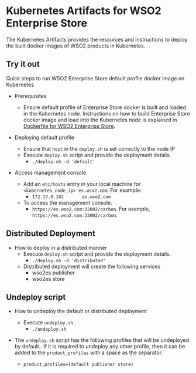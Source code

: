 # Kubernetes Artifacts for WSO2 Enterprise Store #
The Kubernetes Artifacts provides the resources and instructions to deploy the built docker images of WSO2 products in Kubernetes.

## Try it out
Quick steps to run WSO2 Enterprise Store default profile docker image on Kubernetes

* Prerequisites
    - Ensure default profile of Enterprise Store docker is built and loaded in the Kubernetes node.
    Instructions on how to build Enterprise Store docker image and load into the Kubernetes node is explained in [Dockerfile for WSO2 Enterprise Store](https://github.com/wso2/dockerfiles/tree/master/wso2es/README.md#building-the-docker-images).

* Deploying default profile
    - Ensure that `host` in the `deploy.sh` is set correctly to the node IP  
    - Execute `deploy.sh` script and provide the deployment details.
        + `./deploy.sh -d 'default'`

* Access management console
    - Add an `etc/hosts` entry in your local machine for `<kubernetes_node_ip> es.wso2.com`. For example:
        + `172.17.8.102       es.wso2.com`
    - To access the management console.
        +  `https://es.wso2.com:32002/carbon`. For example, `https://es.wso2.com:32002/carbon`.

## Distributed Deployment
          
* How to deploy in a distributed manner
    - Execute `deploy.sh` script and provide the deployment details.
        + `./deploy.sh -d 'distributed'`
    - Distributed deployment will create the following services
        + wso2es publisher
        + wso2es store
    
## Undeploy script

* How to undeploy the default or distributed deployment
    - Execute `undeploy.sh` .
        + `./undeploy.sh`    
               
* The `undeploy.sh` script has the following profiles that will be undeployed by default.. If it is required to undeploy any other profile, then it can be added to the `product_profiles` with a space as the separator.
    - `product_profiles=(default publisher store)`
